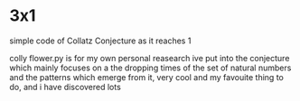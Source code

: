 # 3x1
simple code of Collatz Conjecture as it reaches 1

colly flower.py is for my own personal reasearch ive put into  the conjecture which mainly focuses on a the dropping times of the set of natural numbers and the patterns which emerge from it, very cool and my favouite thing to do, and i have discovered lots

